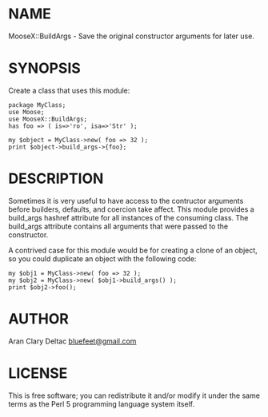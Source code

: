 # NAME

MooseX::BuildArgs - Save the original constructor arguments for later use.

# SYNOPSIS

Create a class that uses this module:

    package MyClass;
    use Moose;
    use MooseX::BuildArgs;
    has foo => ( is=>'ro', isa=>'Str' );
    
    my $object = MyClass->new( foo => 32 );
    print $object->build_args->{foo};

# DESCRIPTION

Sometimes it is very useful to have access to the contructor arguments before builders,
defaults, and coercion take affect.  This module provides a build\_args hashref attribute
for all instances of the consuming class.  The build\_args attribute contains all arguments
that were passed to the constructor.

A contrived case for this module would be for creating a clone of an object, so you could
duplicate an object with the following code:

    my $obj1 = MyClass->new( foo => 32 );
    my $obj2 = MyClass->new( $obj1->build_args() );
    print $obj2->foo();

# AUTHOR

Aran Clary Deltac <bluefeet@gmail.com>

# LICENSE

This is free software; you can redistribute it and/or modify it under
the same terms as the Perl 5 programming language system itself.
